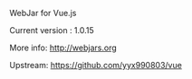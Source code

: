WebJar for Vue.js

Current version : 1.0.15

More info: http://webjars.org

Upstream: https://github.com/yyx990803/vue
